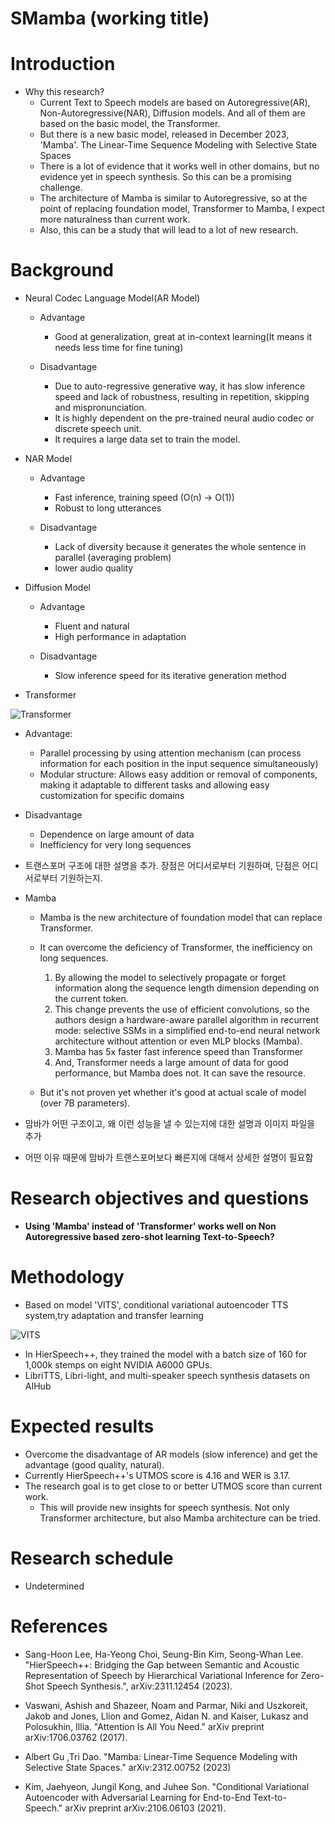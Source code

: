 # SMamba (working title)

# Introduction

- Why this research?
  - Current Text to Speech models are based on Autoregressive(AR), Non-Autoregressive(NAR), Diffusion models. And all of them are based on the basic model, the Transformer.
  - But there is a new basic model, released in December 2023, 'Mamba'. The Linear-Time Sequence Modeling with Selective State Spaces
  - There is a lot of evidence that it works well in other domains, but no evidence yet in speech synthesis. So this can be a promising challenge.
  - The architecture of Mamba is similar to Autoregressive, so at the point of replacing foundation model, Transformer to Mamba, I expect more naturalness than current work. 
  - Also, this can be a study that will lead to a lot of new research.


# Background

- Neural Codec Language Model(AR Model)
  - Advantage
    - Good at generalization, great at in-context learning(It means it needs less time for fine tuning)
  
  - Disadvantage 
    - Due to auto-regressive generative way, it has slow inference speed and lack of robustness, resulting in repetition, skipping and mispronunciation.
    - It is highly dependent on the pre-trained neural audio codec or discrete speech unit.
    - It requires a large data set to train the model.

- NAR Model
  - Advantage
    - Fast inference, training speed (O(n) -> O(1))
    - Robust to long utterances

  - Disadvantage
    - Lack of diversity because it generates the whole sentence in parallel (averaging problem)
    - lower audio quality

- Diffusion Model
  - Advantage
    - Fluent and natural
    - High performance in adaptation

  - Disadvantage 
    - Slow inference speed for its iterative generation method


- Transformer

![Transformer](https://img1.daumcdn.net/thumb/R1280x0/?scode=mtistory2&fname=https%3A%2F%2Fblog.kakaocdn.net%2Fdn%2Fbty7Lc%2FbtsEhWeNKS1%2FuVbMovBxd4NK7HwQMQOR70%2Fimg.png)
  - Advantage:
    - Parallel processing by using attention mechanism (can process information for each position in the input sequence simultaneously)
    - Modular structure: Allows easy addition or removal of components, making it adaptable to different tasks and allowing easy customization for specific domains
  - Disadvantage
    - Dependence on large amount of data
    - Inefficiency for very long sequences


- 트랜스포머 구조에 대한 설명을 추가. 장점은 어디서로부터 기원하며, 단점은 어디서로부터 기원하는지.
 

- Mamba 
  - Mamba is the new architecture of foundation model that can replace Transformer.
  - It can overcome the deficiency of Transformer, the inefficiency on long sequences.
    1. By allowing the model to selectively propagate or forget information along the sequence length dimension depending on the current token.
    2. This change prevents the use of efficient convolutions, so the authors design a hardware-aware parallel algorithm in recurrent mode: selective SSMs in a simplified end-to-end neural network architecture without attention or even MLP blocks (Mamba).
    3. Mamba has 5x faster fast inference speed than Transformer
    4. And, Transformer needs a large amount of data for good performance, but Mamba does not. It can save the resource.

  - But it's not proven yet whether it's good at actual scale of model (over 7B parameters). 

- 맘바가 어떤 구조이고, 왜 이런 성능을 낼 수 있는지에 대한 설명과 이미지 파일을 추가
- 어떤 이유 때문에 맘바가 트랜스포머보다 빠른지에 대해서 상세한 설명이 필요함

# Research objectives and questions

- __Using 'Mamba' instead of 'Transformer' works well on Non Autoregressive based zero-shot learning Text-to-Speech?__

# Methodology

- Based on model 'VITS', conditional variational autoencoder TTS system,try adaptation and transfer learning

![VITS](https://img1.daumcdn.net/thumb/R1280x0/?scode=mtistory2&fname=https%3A%2F%2Fblog.kakaocdn.net%2Fdn%2FbkQQCP%2FbtsElKqKTGR%2FJK41BqvqqcK5TRCxeKKYPK%2Fimg.png)

- In HierSpeech++, they trained the model with a batch size of 160 for 1,000k stemps on eight NVIDIA A6000 GPUs.
- LibriTTS, Libri-light, and multi-speaker speech synthesis datasets on AIHub 


# Expected results

- Overcome the disadvantage of AR models (slow inference) and get the advantage (good quality, natural).
- Currently HierSpeech++'s UTMOS score is 4.16 and WER is 3.17. 
- The research goal is to get close to or better UTMOS score than current work.
  - This will provide new insights for speech synthesis. Not only Transformer architecture, but also Mamba architecture can be tried.

# Research schedule

- Undetermined

# References

- Sang-Hoon Lee, Ha-Yeong Choi, Seung-Bin Kim, Seong-Whan Lee. "HierSpeech++: Bridging the Gap between Semantic and Acoustic Representation of Speech by Hierarchical Variational Inference for Zero-Shot Speech Synthesis.", arXiv:2311.12454 (2023).

- Vaswani, Ashish and Shazeer, Noam and Parmar, Niki and Uszkoreit, Jakob and Jones, Llion and Gomez, Aidan N. and Kaiser, Lukasz and Polosukhin, Illia. "Attention Is All You Need." arXiv preprint arXiv:1706.03762 (2017).

- Albert Gu ,Tri Dao. "Mamba: Linear-Time Sequence Modeling with Selective State Spaces." arXiv:2312.00752 (2023)
- Kim, Jaehyeon, Jungil Kong, and Juhee Son. "Conditional Variational Autoencoder with Adversarial Learning for End-to-End Text-to-Speech." arXiv preprint arXiv:2106.06103 (2021).